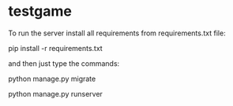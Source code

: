 # testgame

To run the server install all requirements from requirements.txt file:

pip install -r requirements.txt

and then just type the commands:

python manage.py migrate

python manage.py runserver
